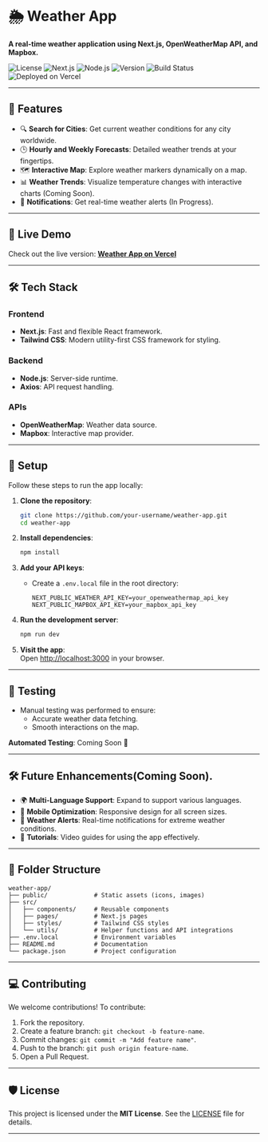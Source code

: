 
# 🌦️ Weather App  
**A real-time weather application using Next.js, OpenWeatherMap API, and Mapbox.**  

![License](https://img.shields.io/badge/license-MIT-green)  ![Next.js](https://img.shields.io/badge/Next.js-13.4-blue)  ![Node.js](https://img.shields.io/badge/Node.js-22.x-brightgreen)  ![Version](https://img.shields.io/badge/version-1.0.0-yellow)  ![Build Status](https://img.shields.io/badge/build-passing-brightgreen)  ![Deployed on Vercel](https://img.shields.io/badge/Deployment-Vercel-blue)  

---

## 🌟 Features  
- 🔍 **Search for Cities**: Get current weather conditions for any city worldwide.  
- 🕒 **Hourly and Weekly Forecasts**: Detailed weather trends at your fingertips.  
- 🗺️ **Interactive Map**: Explore weather markers dynamically on a map.  
- 📊 **Weather Trends**: Visualize temperature changes with interactive charts (Coming Soon).  
- 🔔 **Notifications**: Get real-time weather alerts (In Progress).  

---

## 🚀 Live Demo  
Check out the live version: **[Weather App on Vercel](https://your-weather-app.vercel.app/)**  

---

## 🛠️ Tech Stack  
### **Frontend**  
- **Next.js**: Fast and flexible React framework.  
- **Tailwind CSS**: Modern utility-first CSS framework for styling.  

### **Backend**  
- **Node.js**: Server-side runtime.  
- **Axios**: API request handling.  

### **APIs**  
- **OpenWeatherMap**: Weather data source.  
- **Mapbox**: Interactive map provider.  

---

## 📝 Setup  
Follow these steps to run the app locally:  

1. **Clone the repository**:  
   ```bash
   git clone https://github.com/your-username/weather-app.git
   cd weather-app
   ```

2. **Install dependencies**:  
   ```bash
   npm install
   ```

3. **Add your API keys**:  
   - Create a `.env.local` file in the root directory:  
     ```env
     NEXT_PUBLIC_WEATHER_API_KEY=your_openweathermap_api_key
     NEXT_PUBLIC_MAPBOX_API_KEY=your_mapbox_api_key
     ```

4. **Run the development server**:  
   ```bash
   npm run dev
   ```

5. **Visit the app**:  
   Open [http://localhost:3000](http://localhost:3000) in your browser.


---

## 🧪 Testing  
- Manual testing was performed to ensure:
  - Accurate weather data fetching.
  - Smooth interactions on the map.  

**Automated Testing**: Coming Soon 🚧  

---

## 🛠️ Future Enhancements(Coming Soon). 
- 🌍 **Multi-Language Support**: Expand to support various languages.  
- 📱 **Mobile Optimization**: Responsive design for all screen sizes.  
- 🌟 **Weather Alerts**: Real-time notifications for extreme weather conditions.  
- 🎥 **Tutorials**: Video guides for using the app effectively.  

---

## 📂 Folder Structure  
```plaintext
weather-app/
├── public/             # Static assets (icons, images)
├── src/
│   ├── components/     # Reusable components
│   ├── pages/          # Next.js pages
│   ├── styles/         # Tailwind CSS styles
│   └── utils/          # Helper functions and API integrations
├── .env.local          # Environment variables
├── README.md           # Documentation
└── package.json        # Project configuration
```

---

## 💻 Contributing  
We welcome contributions! To contribute:  
1. Fork the repository.  
2. Create a feature branch: `git checkout -b feature-name`.  
3. Commit changes: `git commit -m "Add feature name"`.  
4. Push to the branch: `git push origin feature-name`.  
5. Open a Pull Request.  

---

## 🛡️ License  
This project is licensed under the **MIT License**. See the [LICENSE](LICENSE) file for details.  

---


